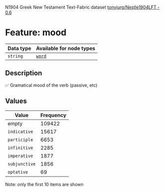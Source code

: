 <p>N1904 Greek New Testament Text-Fabric dataset <a href="https://github.com/tonyjurg/Nestle1904LFT">tonyjurg/Nestle1904LFT - 0.6</a></p>

<h1>Feature: mood</h1>

<table>
<thead>
<tr>
  <th>Data type</th>
  <th>Available for node types</th>
</tr>
</thead>
<tbody>
<tr>
  <td><code>string</code></td>
  <td><A HREF="featurebynodetype.md#word"><code>word</code></A></td>
</tr>
</tbody>
</table>

<h2>Description</h2>

<p>✅ Gramatical mood of the verb (passive, etc)</p>

<h2>Values</h2>

<table>
<thead>
<tr>
  <th>Value</th>
  <th>Frequency</th>
</tr>
</thead>
<tbody>
<tr>
  <td>empty</td>
  <td>109422</td>
</tr>
<tr>
  <td><code>indicative</code></td>
  <td>15617</td>
</tr>
<tr>
  <td><code>participle</code></td>
  <td>6653</td>
</tr>
<tr>
  <td><code>infinitive</code></td>
  <td>2285</td>
</tr>
<tr>
  <td><code>imperative</code></td>
  <td>1877</td>
</tr>
<tr>
  <td><code>subjunctive</code></td>
  <td>1856</td>
</tr>
<tr>
  <td><code>optative</code></td>
  <td>69</td>
</tr>
</tbody>
</table>

<p>Note: only the first 10 items are shown</p>
